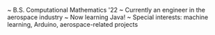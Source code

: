 ~ B.S. Computational Mathematics '22
~ Currently an engineer in the aerospace industry
~ Now learning Java!
~ Special interests: machine learning, Arduino, aerospace-related projects
